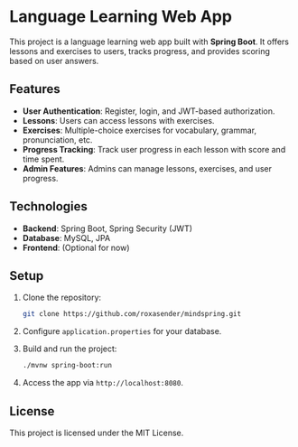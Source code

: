 # Language Learning Web App

This project is a language learning web app built with **Spring Boot**. It offers lessons and exercises to users, tracks progress, and provides scoring based on user answers.

## Features
- **User Authentication**: Register, login, and JWT-based authorization.
- **Lessons**: Users can access lessons with exercises.
- **Exercises**: Multiple-choice exercises for vocabulary, grammar, pronunciation, etc.
- **Progress Tracking**: Track user progress in each lesson with score and time spent.
- **Admin Features**: Admins can manage lessons, exercises, and user progress.

## Technologies
- **Backend**: Spring Boot, Spring Security (JWT)
- **Database**: MySQL, JPA
- **Frontend**: (Optional for now)

## Setup

1. Clone the repository:
   ```bash
   git clone https://github.com/roxasender/mindspring.git
   ```

2. Configure `application.properties` for your database.

3. Build and run the project:
   ```bash
   ./mvnw spring-boot:run
   ```

4. Access the app via `http://localhost:8080`.

## License
This project is licensed under the MIT License.
